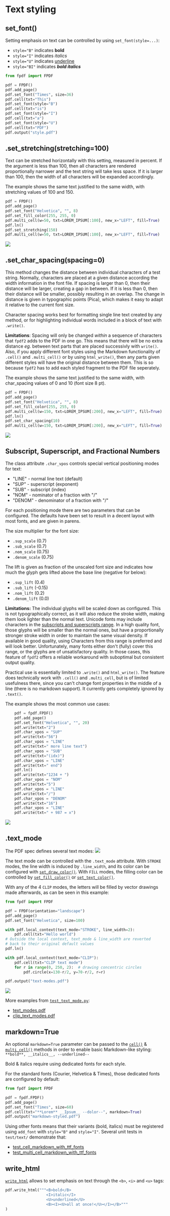 # Text styling #

## set_font() ##

Setting emphasis on text can be controlled by using `set_font(style=...)`:

* `style="B"` indicates **bold**
* `style="I"` indicates _italics_
* `style="U"` indicates <u>underline</u>
* `style="BI"` indicates _**bold italics**_

```python
from fpdf import FPDF

pdf = FPDF()
pdf.add_page()
pdf.set_font("Times", size=36)
pdf.cell(txt="This")
pdf.set_font(style="B")
pdf.cell(txt="is")
pdf.set_font(style="I")
pdf.cell(txt="a")
pdf.set_font(style="U")
pdf.cell(txt="PDF")
pdf.output("style.pdf")
```

## .set_stretching(stretching=100) ##

Text can be stretched horizontally with this setting, measured in percent.
If the argument is less than 100, then all characters are rendered proportionally narrower and the text string will take less space.
If it is larger than 100, then the width of all characters will be expanded accordingly.

The example shows the same text justified to the same width, with stretching values of 100 and 150.
```python
pdf = FPDF()
pdf.add_page()
pdf.set_font("Helvetica", "", 8)
pdf.set_fill_color(255, 255, 0)
pdf.multi_cell(w=50, txt=LOREM_IPSUM[:100], new_x="LEFT", fill=True)
pdf.ln()
pdf.set_stretching(150)
pdf.multi_cell(w=50, txt=LOREM_IPSUM[:100], new_x="LEFT", fill=True)
```
![](font_stretching.png)


## .set_char_spacing(spacing=0) ##

This method changes the distance between individual characters of a test string. Normally, characters are placed at a given distance according the width information in the font file. If spacing is larger than 0, then their distance will be larger, creating a gap in between. If it is less than 0, then their distance will be smaller, possibly resulting in an overlap. The change in distance is given in typographic points (Pica), which makes it easy to adapt it relative to the current font size.

Character spacing works best for formatting single line text created by any method, or for highlighting individual words included in a block of text with `.write()`.

**Limitations**: Spacing will only be changed *within* a sequence of characters that `fpdf2` adds to the PDF in one go. This means that there will be no extra distance _eg._ between text parts that are placed successivly with `write()`. Also, if you apply different font styles using the Markdown functionality of `.cell()` and `.multi_cell()` or by using `html_write()`, then any parts given different styles will have the original distance between them. This is so because `fpdf2` has to add each styled fragment to the PDF file seperately.

The example shows the same text justified to the same width, with char_spacing values of 0 and 10 (font size 8 pt).
```python
pdf = FPDF()
pdf.add_page()
pdf.set_font("Helvetica", "", 8)
pdf.set_fill_color(255, 255, 0)
pdf.multi_cell(w=150, txt=LOREM_IPSUM[:200], new_x="LEFT", fill=True)
pdf.ln()
pdf.set_char_spacing(10)
pdf.multi_cell(w=150, txt=LOREM_IPSUM[:200], new_x="LEFT", fill=True)
```
![](char_spacing.png)


## Subscript, Superscript, and Fractional Numbers

The class attribute `.char_vpos` controls special vertical positioning modes for text:

* "LINE" - normal line text (default)
* "SUP" - superscript (exponent)
* "SUB" - subscript (index)
* "NOM" - nominator of a fraction with "/"
* "DENOM" - denominator of a fraction with "/"

For each positioning mode there are two parameters that can be configured.
The defaults have been set to result in a decent layout with most fonts, and are given in parens.

The size multiplier for the font size:

* `.sup_scale` (0.7)
* `.sub_scale` (0.7)
* `.nom_scale` (0.75)
* `.denom_scale` (0.75)

The lift is given as fraction of the unscaled font size and indicates how much the glyph gets lifted above the base line (negative for below):

* `.sup_lift` (0.4)
* `.sub_lift` (-0.15)
* `.nom_lift` (0.2)
* `.denom_lift` (0.0)

**Limitations:** The individual glyphs will be scaled down as configured. This is not typographically correct, as it will also reduce the stroke width, making them look lighter than the normal text.
Unicode fonts may include characters in the [subscripts and superscripts range](https://en.wikipedia.org/wiki/Unicode_subscripts_and_superscripts). In a high quality font, those glyphs will be smaller than the normal ones, but have a proportionally stronger stroke width in order to maintain the same visual density. If available in good quality, using Characters from this range is preferred and will look better. Unfortunately, many fonts either don't (fully) cover this range, or the glyphs are of unsatisfactory quality. In those cases, this feature of `fpdf2` offers a reliable workaround with suboptimal but consistent output quality.

Practical use is essentially limited to `.write()` and `html_write()`.
The feature does technically work with `.cell()` and `.multi_cell`, but is of limited usefulness there, since you can't change font properties in the middle of a line (there is no markdown support). It currently gets completely ignored by `.text()`.

The example shows the most common use cases:

```python
    pdf = fpdf.FPDF()
    pdf.add_page()
    pdf.set_font("Helvetica", "", 20)
    pdf.write(txt="2")
    pdf.char_vpos = "SUP"
    pdf.write(txt="56")
    pdf.char_vpos = "LINE"
    pdf.write(txt=" more line text")
    pdf.char_vpos = "SUB"
    pdf.write(txt="(idx)")
    pdf.char_vpos = "LINE"
    pdf.write(txt=" end")
    pdf.ln()
    pdf.write(txt="1234 + ")
    pdf.char_vpos = "NOM"
    pdf.write(txt="5")
    pdf.char_vpos = "LINE"
    pdf.write(txt="/")
    pdf.char_vpos = "DENOM"
    pdf.write(txt="16")
    pdf.char_vpos = "LINE"
    pdf.write(txt=" + 987 = x")
```
![](char_vpos.png)


## .text_mode ##

The PDF spec defines several text modes:
![](pdf-text-modes.jpg)

The text mode can be controlled with the `.text_mode` attribute.
With `STROKE` modes, the line width is induced by `.line_width`,
and its color can be configured with [`set_draw_color()`](fpdf/fpdf.html#fpdf.fpdf.FPDF.set_draw_color).
With `FILL` modes, the filling color can be controlled by [`set_fill_color()`](fpdf/fpdf.html#fpdf.fpdf.FPDF.set_fill_color)
or [`set_text_color()`](fpdf/fpdf.html#fpdf.fpdf.FPDF.set_text_color).

With any of the 4 `CLIP` modes, the letters will be filled by vector drawings made afterwards,
as can be seen in this example:

```python
from fpdf import FPDF

pdf = FPDF(orientation="landscape")
pdf.add_page()
pdf.set_font("Helvetica", size=100)

with pdf.local_context(text_mode="STROKE", line_width=2):
    pdf.cell(txt="Hello world")
# Outside the local context, text_mode & line_width are reverted
# back to their original default values
pdf.ln()

with pdf.local_context(text_mode="CLIP"):
    pdf.cell(txt="CLIP text mode")
    for r in range(0, 250, 2):  # drawing concentric circles
        pdf.circle(x=130-r/2, y=70-r/2, r=r)

pdf.output("text-modes.pdf")
```
![](text-modes.png)

More examples from [`test_text_mode.py`](https://github.com/PyFPDF/fpdf2/blob/master/test/text/test_text_mode.py):

* [text_modes.pdf](https://github.com/PyFPDF/fpdf2/blob/master/test/text/text_modes.pdf)
* [clip_text_modes.pdf](https://github.com/PyFPDF/fpdf2/blob/master/test/text/clip_text_modes.pdf)


## markdown=True ##

An optional `markdown=True` parameter can be passed to the [`cell()`](fpdf/fpdf.html#fpdf.fpdf.FPDF.cell)
& [`multi_cell()`](fpdf/fpdf.html#fpdf.fpdf.FPDF.multi_cell) methods
in order to enable basic Markdown-like styling: `**bold**, __italics__, --underlined--`

Bold & italics require using dedicated fonts for each style.

For the standard fonts (Courier, Helvetica & Times), those dedicated fonts are configured by default:

```python
from fpdf import FPDF

pdf = fpdf.FPDF()
pdf.add_page()
pdf.set_font("Times", size=60)
pdf.cell(txt="**Lorem** __Ipsum__ --dolor--", markdown=True)
pdf.output("markdown-styled.pdf")
```

Using other fonts means that their variants (bold, italics)
must be registered using `add_font` with `style="B"` and `style="I"`.
Several unit tests in `test/text/` demonstrate that:

* [test_cell_markdown_with_ttf_fonts](https://github.com/PyFPDF/fpdf2/blob/2.6.1/test/text/test_cell.py#L155)
* [test_multi_cell_markdown_with_ttf_fonts](https://github.com/PyFPDF/fpdf2/blob/2.6.1/test/text/test_multi_cell_markdown.py#L27)


## write_html ##

[`write_html`](HTML.md) allows to set emphasis on text through the `<b>`, `<i>` and `<u>` tags:

```python
pdf.write_html("""<B>bold</B>
                  <I>italic</I>
                  <U>underlined</U>
                  <B><I><U>all at once!</U></I></B>"""
)
```
